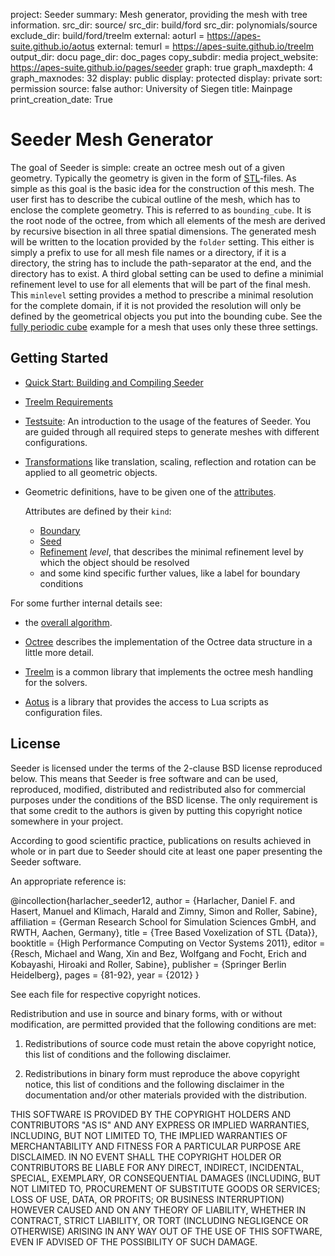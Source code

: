 project: Seeder
summary: Mesh generator, providing the mesh with tree information.
src_dir: source/
src_dir: build/ford
src_dir: polynomials/source
exclude_dir: build/ford/treelm
external: aoturl = https://apes-suite.github.io/aotus
external: temurl = https://apes-suite.github.io/treelm
output_dir: docu
page_dir: doc_pages
copy_subdir: media
project_website: https://apes-suite.github.io/pages/seeder
graph: true
graph_maxdepth: 4
graph_maxnodes: 32
display: public
display: protected
display: private
sort: permission
source: false
author: University of Siegen
title: Mainpage
print_creation_date: True

Seeder Mesh Generator
=====================

The goal of Seeder is simple: create an octree mesh out of a given geometry.
Typically the geometry is given in the form of
[STL](|page|/features/stl.html)-files.
As simple as this goal is the basic idea for the construction of this mesh.
The user first has to describe the cubical outline of the mesh, which has to
enclose the complete geometry.
This is referred to as `bounding_cube`.
It is the root node of the octree, from which all elements of the mesh are
derived by recursive bisection in all three spatial dimensions.
The generated mesh will be written to the location provided by the `folder`
setting.
This either is simply a prefix to use for all mesh file names or a directory,
if it is a directory, the string has to include the path-separator at the end,
and the directory has to exist.
A third global setting can be used to define a minimial refinement level to
use for all elements that will be part of the final mesh.
This `minlevel` setting provides a method to prescribe a minimal resolution
for the complete domain, if it is not provided the resolution will only be
defined by the geometrical objects you put into the bounding cube.
See the [fully periodic cube](|page|/testsuite_tutorials/ful_per_cube.html)
example for a mesh that uses only these three settings.

Getting Started
---------------

-   [Quick Start: Building and Compiling Seeder](|page|) 
-   [Treelm Requirements](|temurl|/page/requirements.html)
-   [Testsuite](|page|/testsuite_tutorials/index.html): An introduction to the
    usage of the features of Seeder. You are guided through all required steps
    to generate meshes with different configurations.
-   [Transformations](|page|/features/transformation.html) like translation,
    scaling, reflection and rotation can be applied to all geometric objects.
-   Geometric definitions, have to be given one of the
    [attributes](page/attributes/index.html).

    Attributes are defined by their `kind`:

    * [Boundary](|page|/attributes/boundary.html)
    * [Seed](|page|/attributes/seed.html)
    * [Refinement](|page|/attributes/refinement.html) *level*, that describes
      the minimal refinement level by which the object should be resolved
    * and some kind specific further values, like a label for boundary
      conditions


For some further internal details see:

- the [overall algorithm](|page|/sdr_algorithm.html).

- [Octree](|temurl|/page/octree.html) describes the implementation of the
  Octree data structure in a little more detail.

- [Treelm](|temurl|/page) is a common library that implements the octree mesh
  handling for the solvers.

- [Aotus](|aoturl|) is a library that provides the access to Lua scripts as
  configuration files.


License
-------

Seeder is licensed under the terms of the 2-clause BSD license reproduced below.
This means that Seeder is free software and can be used, reproduced, modified,
distributed and redistributed also for commercial purposes under the conditions
of the BSD license.
The only requirement is that some credit to the authors is given by putting this
copyright notice somewhere in your project.

According to good scientific practice, publications on results achieved in whole
or in part due to Seeder should cite at least one paper presenting the Seeder
software.

An appropriate reference is:

@incollection{harlacher_seeder12,
   author = {Harlacher, Daniel F. and Hasert, Manuel and Klimach, Harald and Zimny, Simon and Roller, Sabine},
   affiliation = {German Research School for Simulation Sciences GmbH, and RWTH, Aachen, Germany},
   title = {Tree Based Voxelization of STL {Data}},
   booktitle = {High Performance Computing on Vector Systems 2011},
   editor = {Resch, Michael and Wang, Xin and Bez, Wolfgang and Focht, Erich and Kobayashi, Hiroaki and Roller, Sabine},
   publisher = {Springer Berlin Heidelberg},
   pages = {81-92},
   year = {2012}
}

See each file for respective copyright notices.

Redistribution and use in source and binary forms, with or without
modification, are permitted provided that the following conditions are met:

1. Redistributions of source code must retain the above copyright notice, this
list of conditions and the following disclaimer.

2. Redistributions in binary form must reproduce the above copyright notice,
this list of conditions and the following disclaimer in the documentation
and/or other materials provided with the distribution.

THIS SOFTWARE IS PROVIDED BY THE COPYRIGHT HOLDERS AND CONTRIBUTORS "AS IS"
AND ANY EXPRESS OR IMPLIED WARRANTIES, INCLUDING, BUT NOT LIMITED TO, THE
IMPLIED WARRANTIES OF MERCHANTABILITY AND FITNESS FOR A PARTICULAR PURPOSE ARE
DISCLAIMED. IN NO EVENT SHALL THE COPYRIGHT HOLDER OR CONTRIBUTORS BE LIABLE
FOR ANY DIRECT, INDIRECT, INCIDENTAL, SPECIAL, EXEMPLARY, OR CONSEQUENTIAL
DAMAGES (INCLUDING, BUT NOT LIMITED TO, PROCUREMENT OF SUBSTITUTE GOODS OR
SERVICES; LOSS OF USE, DATA, OR PROFITS; OR BUSINESS INTERRUPTION) HOWEVER
CAUSED AND ON ANY THEORY OF LIABILITY, WHETHER IN CONTRACT, STRICT LIABILITY,
OR TORT (INCLUDING NEGLIGENCE OR OTHERWISE) ARISING IN ANY WAY OUT OF THE USE
OF THIS SOFTWARE, EVEN IF ADVISED OF THE POSSIBILITY OF SUCH DAMAGE.
